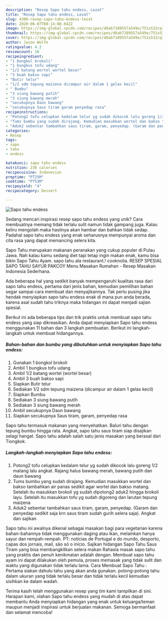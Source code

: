 ```yaml
---
description: "Resep Sapo tahu endess, Lezat"
title: "Resep Sapo tahu endess, Lezat"
slug: 4300-resep-sapo-tahu-endess-lezat
date: 2020-06-07T08:14:08.642Z
image: https://img-global.cpcdn.com/recipes/d6ab7189557a549e/751x532cq70/sapo-tahu-endess-foto-resep-utama.jpg
thumbnail: https://img-global.cpcdn.com/recipes/d6ab7189557a549e/751x532cq70/sapo-tahu-endess-foto-resep-utama.jpg
cover: https://img-global.cpcdn.com/recipes/d6ab7189557a549e/751x532cq70/sapo-tahu-endess-foto-resep-utama.jpg
author: Jason Wolfe
ratingvalue: 4.2
reviewcount: 10
recipeingredient:
- "1 bongkol brokoli"
- "1 bungkus tofu udang"
- "1/2 batang wortel wortel besar"
- "3 buah bakso sapi"
- "Butir telur"
- "1/2 sdm tepung maizena dicampur air dalam 1 gelas kecil"
- " Bumbu"
- "3 siung bawang putih"
- "3 siung bawang merah"
- "secukupnya Daun bawang"
- "secukupnya Saus tiram garam penyedap rasa"
recipeinstructions:
- "Potong2 tofu celupkan kedalam telur yg sudah dikocok lalu goreng 1/2 matang lalu angkat. Rajang halus bawang merah, bawang putih dan daun bawang"
- "Tums bumbu yang sudah dirajang. Kemudian masukkan wortel dan bakso tambahkan air panas sedikit agar wortel dan bakso matang. Setelah itu masukkan brokoli yg sudah dipotong2 aduk2 hingga brokoli layu. Setelah itu masukkan tofu yg sudah digoreng dan larutan tepung maizena"
- "Aduk2 sebentar tambahkan saus tiram, garam, penyedap. (Garam dan penyedap sedikit saja krn saus tiram sudah gurih selera saja). Angkat dan sajikan"
categories:
- Resep
tags:
- sapo
- tahu
- endess

katakunci: sapo tahu endess 
nutrition: 236 calories
recipecuisine: Indonesian
preptime: "PT25M"
cooktime: "PT53M"
recipeyield: "4"
recipecategory: Dessert

---
```



![Sapo tahu endess](https://img-global.cpcdn.com/recipes/d6ab7189557a549e/751x532cq70/sapo-tahu-endess-foto-resep-utama.jpg)

Sedang mencari inspirasi resep sapo tahu endess yang unik? Cara membuatnya memang tidak terlalu sulit namun tidak gampang juga. Kalau keliru mengolah maka hasilnya akan hambar dan bahkan tidak sedap. Padahal sapo tahu endess yang enak seharusnya mempunyai aroma dan cita rasa yang dapat memancing selera kita.

Sapo Tahu merupakan makanan peranakan yang cukup populer di Pulau Jawa. Nah kalau kamu sedang diet tapi tetap ingin makan enak, kamu bisa bikin Sapo Tahu Ayam. sapo tahu ala restaurant.! cooknolia. RESEP SPESIAL SAPO TAHU SAYUR PAKCOY Menu Masakan Rumahan - Resep Masakan Indonesia Sederhana.

Ada beberapa hal yang sedikit banyak mempengaruhi kualitas rasa dari sapo tahu endess, pertama dari jenis bahan, kemudian pemilihan bahan segar sampai cara membuat dan menyajikannya. Tak perlu pusing jika hendak menyiapkan sapo tahu endess enak di mana pun anda berada, karena asal sudah tahu triknya maka hidangan ini dapat menjadi sajian spesial.


Berikut ini ada beberapa tips dan trik praktis untuk membuat sapo tahu endess yang siap dikreasikan. Anda dapat menyiapkan Sapo tahu endess menggunakan 11 bahan dan 3 langkah pembuatan. Berikut ini langkah-langkah untuk membuat hidangannya.

<!--inarticleads1-->

##### Bahan-bahan dan bumbu yang dibutuhkan untuk menyiapkan Sapo tahu endess:

1. Gunakan 1 bongkol brokoli
1. Ambil 1 bungkus tofu udang
1. Ambil 1/2 batang wortel (wortel besar)
1. Ambil 3 buah bakso sapi
1. Siapkan Butir telur
1. Sediakan 1/2 sdm tepung maizena (dicampur air dalam 1 gelas kecil)
1. Siapkan  Bumbu
1. Sediakan 3 siung bawang putih
1. Sediakan 3 siung bawang merah
1. Ambil secukupnya Daun bawang
1. Siapkan secukupnya Saus tiram, garam, penyedap rasa


Sapo tahu termasuk makanan yang menyehatkan. Baluri tahu dengan tepung bumbu hingga rata. Angkat, sapo tahu saus tiram siap disajikan selagi hangat. Sapo tahu adalah salah satu jenis masakan yang berasal dari Tiongkok. 

<!--inarticleads2-->

##### Langkah-langkah menyiapkan Sapo tahu endess:

1. Potong2 tofu celupkan kedalam telur yg sudah dikocok lalu goreng 1/2 matang lalu angkat. Rajang halus bawang merah, bawang putih dan daun bawang
1. Tums bumbu yang sudah dirajang. Kemudian masukkan wortel dan bakso tambahkan air panas sedikit agar wortel dan bakso matang. Setelah itu masukkan brokoli yg sudah dipotong2 aduk2 hingga brokoli layu. Setelah itu masukkan tofu yg sudah digoreng dan larutan tepung maizena
1. Aduk2 sebentar tambahkan saus tiram, garam, penyedap. (Garam dan penyedap sedikit saja krn saus tiram sudah gurih selera saja). Angkat dan sajikan


Sapo tahu ini awalnya dikenal sebagai masakan bagi para vegetarian karena bahan-bahannya tidak menggunakan daging atau ikan, melainkan hanya sayur dan rempah-rempah. PT: notícias de Portugal e do mundo, desporto, capas dos jornais, mail, são só o início. Sajikan hidangan Sapo Tahu Saus Tiram yang bisa membangkitkan selera makan Rahasia masak sapo tahu yang praktis dan penuh kenikmatan adalah dengan. Membuat sapo tahu ayam ini dapat dilakukan oleh pemula, proses memasak yang tidak sulit dan waktu yang digunakan tidak terlalu lama. Cara Membuat Sapo Tahu : Pertama siakan dahulu tahu yang akan anda gunakan. potong-potong tahu dalam ukuran yang tidak terlalu besar dan tidak terlalu kecil kemudian sisihkan ke dalam wadah. 

Terima kasih telah menggunakan resep yang tim kami tampilkan di sini. Harapan kami, olahan Sapo tahu endess yang mudah di atas dapat membantu Anda menyiapkan hidangan yang enak untuk keluarga/teman maupun menjadi inspirasi untuk berjualan makanan. Semoga bermanfaat dan selamat mencoba!
